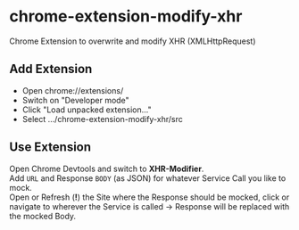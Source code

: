 # chrome-extension-modify-xhr
Chrome Extension to overwrite and modify XHR (XMLHttpRequest)

## Add Extension

- Open chrome://extensions/
- Switch on "Developer mode"
- Click "Load unpacked extension…"
- Select .../chrome-extension-modify-xhr/src

## Use Extension

Open Chrome Devtools and switch to **XHR-Modifier**.<br>
Add `URL` and Response `BODY` (as JSON) for whatever Service Call you like to mock.<br>
Open or Refresh (**!**) the Site where the Response should be mocked, click or navigate to wherever the Service is called -> Response will be replaced with the mocked Body.
